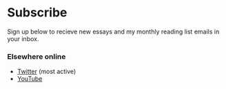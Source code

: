 # Subscribe

Sign up below to recieve new essays and my monthly reading list emails in your inbox.

<Subscribe />

### Elsewhere online
- [Twitter](https://twitter.com/dltnio) (most active)
- [YouTube](https://www.youtube.com/channel/UCMAybkfjCYdWAD5mRDWCt5w)
</div>
